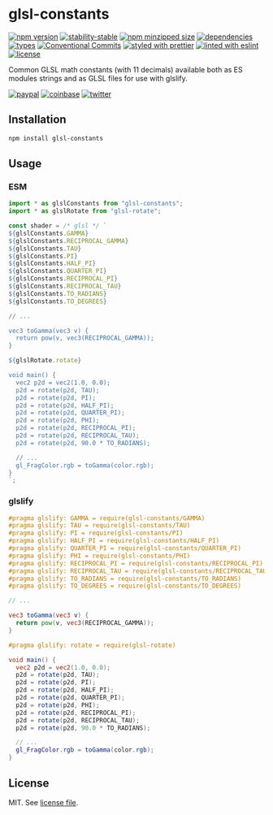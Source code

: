 # glsl-constants

[![npm version](https://img.shields.io/npm/v/glsl-constants)](https://www.npmjs.com/package/glsl-constants)
[![stability-stable](https://img.shields.io/badge/stability-stable-green.svg)](https://www.npmjs.com/package/glsl-constants)
[![npm minzipped size](https://img.shields.io/bundlephobia/minzip/glsl-constants)](https://bundlephobia.com/package/glsl-constants)
[![dependencies](https://img.shields.io/librariesio/release/npm/glsl-constants)](https://github.com/dmnsgn/glsl-constants/blob/main/package.json)
[![types](https://img.shields.io/npm/types/glsl-constants)](https://github.com/microsoft/TypeScript)
[![Conventional Commits](https://img.shields.io/badge/Conventional%20Commits-1.0.0-fa6673.svg)](https://conventionalcommits.org)
[![styled with prettier](https://img.shields.io/badge/styled_with-Prettier-f8bc45.svg?logo=prettier)](https://github.com/prettier/prettier)
[![linted with eslint](https://img.shields.io/badge/linted_with-ES_Lint-4B32C3.svg?logo=eslint)](https://github.com/eslint/eslint)
[![license](https://img.shields.io/github/license/dmnsgn/glsl-constants)](https://github.com/dmnsgn/glsl-constants/blob/main/LICENSE.md)

Common GLSL math constants (with 11 decimals) available both as ES modules strings and as GLSL files for use with glslify.

[![paypal](https://img.shields.io/badge/donate-paypal-informational?logo=paypal)](https://paypal.me/dmnsgn)
[![coinbase](https://img.shields.io/badge/donate-coinbase-informational?logo=coinbase)](https://commerce.coinbase.com/checkout/56cbdf28-e323-48d8-9c98-7019e72c97f3)
[![twitter](https://img.shields.io/twitter/follow/dmnsgn?style=social)](https://twitter.com/dmnsgn)

## Installation

```bash
npm install glsl-constants
```

## Usage

### ESM

```js
import * as glslConstants from "glsl-constants";
import * as glslRotate from "glsl-rotate";

const shader = /* glsl */ `
${glslConstants.GAMMA}
${glslConstants.RECIPROCAL_GAMMA}
${glslConstants.TAU}
${glslConstants.PI}
${glslConstants.HALF_PI}
${glslConstants.QUARTER_PI}
${glslConstants.RECIPROCAL_PI}
${glslConstants.RECIPROCAL_TAU}
${glslConstants.TO_RADIANS}
${glslConstants.TO_DEGREES}

// ...

vec3 toGamma(vec3 v) {
  return pow(v, vec3(RECIPROCAL_GAMMA));
}

${glslRotate.rotate}

void main() {
  vec2 p2d = vec2(1.0, 0.0);
  p2d = rotate(p2d, TAU);
  p2d = rotate(p2d, PI);
  p2d = rotate(p2d, HALF_PI);
  p2d = rotate(p2d, QUARTER_PI);
  p2d = rotate(p2d, PHI);
  p2d = rotate(p2d, RECIPROCAL_PI);
  p2d = rotate(p2d, RECIPROCAL_TAU);
  p2d = rotate(p2d, 90.0 * TO_RADIANS);

  // ...
  gl_FragColor.rgb = toGamma(color.rgb);
}
`;
```

### glslify

```glsl
#pragma glslify: GAMMA = require(glsl-constants/GAMMA)
#pragma glslify: TAU = require(glsl-constants/TAU)
#pragma glslify: PI = require(glsl-constants/PI)
#pragma glslify: HALF_PI = require(glsl-constants/HALF_PI)
#pragma glslify: QUARTER_PI = require(glsl-constants/QUARTER_PI)
#pragma glslify: PHI = require(glsl-constants/PHI)
#pragma glslify: RECIPROCAL_PI = require(glsl-constants/RECIPROCAL_PI)
#pragma glslify: RECIPROCAL_TAU = require(glsl-constants/RECIPROCAL_TAU)
#pragma glslify: TO_RADIANS = require(glsl-constants/TO_RADIANS)
#pragma glslify: TO_DEGREES = require(glsl-constants/TO_DEGREES)

// ...

vec3 toGamma(vec3 v) {
  return pow(v, vec3(RECIPROCAL_GAMMA));
}

#pragma glslify: rotate = require(glsl-rotate)

void main() {
  vec2 p2d = vec2(1.0, 0.0);
  p2d = rotate(p2d, TAU);
  p2d = rotate(p2d, PI);
  p2d = rotate(p2d, HALF_PI);
  p2d = rotate(p2d, QUARTER_PI);
  p2d = rotate(p2d, PHI);
  p2d = rotate(p2d, RECIPROCAL_PI);
  p2d = rotate(p2d, RECIPROCAL_TAU);
  p2d = rotate(p2d, 90.0 * TO_RADIANS);

  // ...
  gl_FragColor.rgb = toGamma(color.rgb);
}
```

## License

MIT. See [license file](https://github.com/dmnsgn/glsl-constants/blob/main/LICENSE.md).

